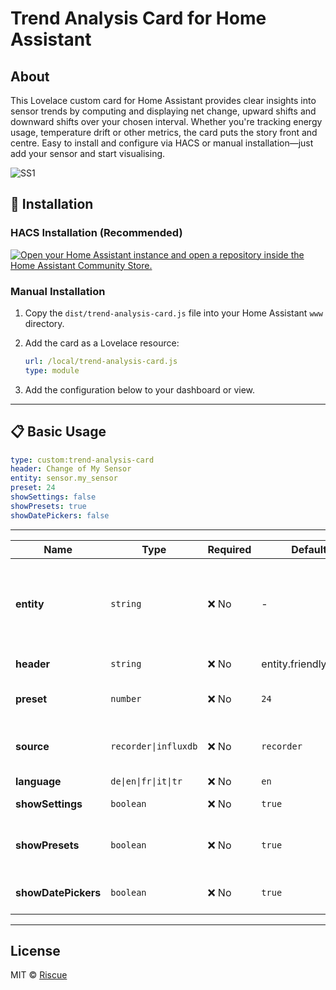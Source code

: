 # Trend Analysis Card for Home Assistant

## About

This Lovelace custom card for Home Assistant provides clear insights into sensor trends by computing and displaying net
change, upward shifts and downward shifts over your chosen interval. Whether you're tracking energy usage, temperature
drift or other metrics, the card puts the story front and centre. Easy to install and configure via HACS or manual
installation—just add your sensor and start visualising.

![SS1](assets/ss1.png)

## 🚀 Installation

### HACS Installation (Recommended)

[![Open your Home Assistant instance and open a repository inside the Home Assistant Community Store.](https://my.home-assistant.io/badges/hacs_repository.svg)](https://my.home-assistant.io/redirect/hacs_repository/?owner=Riscue&repository=trend-analysis-card)

### Manual Installation

1. Copy the `dist/trend-analysis-card.js` file into your Home Assistant `www` directory.
2. Add the card as a Lovelace resource:

    ```yaml
    url: /local/trend-analysis-card.js
    type: module
    ```

3. Add the configuration below to your dashboard or view.

---

## 📋 Basic Usage

```yaml
type: custom:trend-analysis-card
header: Change of My Sensor
entity: sensor.my_sensor
preset: 24
showSettings: false
showPresets: true
showDatePickers: false
```

---

| Name                | Type                 | Required | Default              | Description                                                                                                               |
|---------------------|----------------------|----------|----------------------|---------------------------------------------------------------------------------------------------------------------------|
| **entity**          | `string`             | ❌ No     | -                    | The entity ID of the sensor to analyze (e.g. `sensor.energy_usage`). If empty an entity must be selected from search      |
| **header**          | `string`             | ❌ No     | entity.friendly_name | Card title displayed in the header.                                                                                       |
| **preset**          | `number`             | ❌ No     | `24`                 | Default preset range in hours (e.g. `24`, `168` for 7 days).                                                              |
| **source**          | `recorder\|influxdb` | ❌ No     | `recorder`           | Data source option. See [influxdb-query-api](https://github.com/Riscue/ha-influxdb-query-api) to use influxdb data source |
| **language**        | `de\|en\|fr\|it\|tr` | ❌ No     | `en`                 | Language option                                                                                                           |
| **showSettings**    | `boolean`            | ❌ No     | `true`               | Whether to show a settings button.                                                                                        |
| **showPresets**     | `boolean`            | ❌ No     | `true`               | Whether to display quick range selection buttons (24h, 7d, 30d).                                                          |
| **showDatePickers** | `boolean`            | ❌ No     | `true`               | Whether to display the date range picker for manual selection.                                                            |

---

## License

MIT © [Riscue][riscue]

[riscue]: https://github.com/riscue
